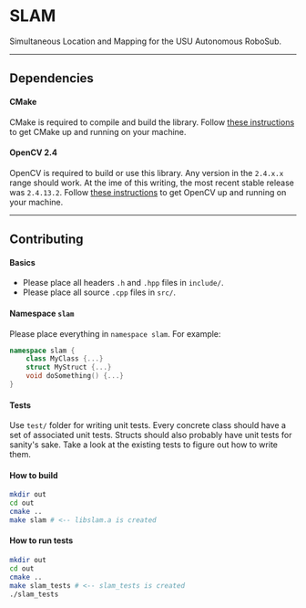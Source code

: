 
# SLAM
Simultaneous Location and Mapping for the USU Autonomous RoboSub.

---

## Dependencies

#### CMake
CMake is required to compile and build the library. Follow 
[these instructions](INSTALLING_CMAKE.md) to get CMake up and
running on your machine.

#### OpenCV 2.4
OpenCV is required to build or use this library. Any version 
in the `2.4.x.x` range should work. At the ime of this writing, 
the most recent stable release was `2.4.13.2`. Follow 
[these instructions](INSTALLING_OPENCV.md) to get OpenCV
up and running on your machine.

---

## Contributing

#### Basics

- Please place all headers `.h` and `.hpp` files in `include/`.
- Please place all source `.cpp` files in `src/`.

#### Namespace `slam`

Please place everything in `namespace slam`. For example:

```c++
namespace slam {
    class MyClass {...}
    struct MyStruct {...}
    void doSomething() {...}
}
```

#### Tests

Use `test/` folder for writing unit tests. Every concrete class 
should have a set of associated unit tests. Structs should also 
probably have unit tests for sanity's sake. Take a look at the
existing tests to figure out how to write them.

#### How to build
```bash
mkdir out
cd out
cmake ..
make slam # <-- libslam.a is created
```

#### How to run tests
```bash
mkdir out
cd out
cmake ..
make slam_tests # <-- slam_tests is created
./slam_tests
```
